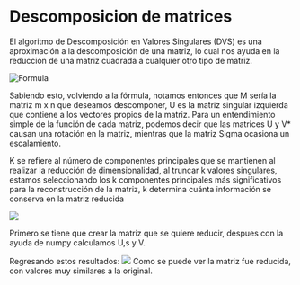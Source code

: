 # Descomposicion de matrices
El algoritmo de Descomposición en Valores Singulares (DVS) es una aproximación a la descomposición de una matriz, lo cual nos ayuda en la reducción de una matriz cuadrada a cualquier otro tipo de matriz.

![Formula](https://miro.medium.com/v2/resize:fit:286/format:webp/0*eRpo9q5zMToD52Tl)

Sabiendo esto, volviendo a la fórmula, notamos entonces que M sería la matriz m x n que deseamos descomponer, U es la matriz singular izquierda que contiene a los vectores propios de la matriz.
Para un entendimiento simple de la función de cada matriz, podemos decir que las matrices U y V* causan una rotación en la matriz, mientras que la matriz Sigma ocasiona un escalamiento.

K se refiere al número de componentes principales que se mantienen al realizar la reducción de dimensionalidad, al truncar k valores singulares, estamos seleccionando los k componentes principales más significativos para la reconstrucción de la matriz, k determina cuánta información se conserva en la matriz reducida

![](/Descomposición%20de%20Matrices/Codigo.jpg)

Primero se tiene que crear la matriz que se quiere reducir, despues con la ayuda de numpy calculamos U,s y V.

Regresando estos resultados:
![](/Descomposición%20de%20Matrices/Resultado.JPG)
Como se puede ver la matriz fue reducida, con valores muy similares a la original.
